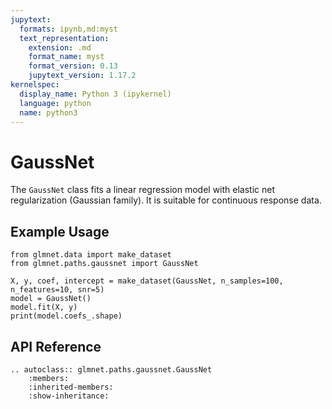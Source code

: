 ```yaml
---
jupytext:
  formats: ipynb,md:myst
  text_representation:
    extension: .md
    format_name: myst
    format_version: 0.13
    jupytext_version: 1.17.2
kernelspec:
  display_name: Python 3 (ipykernel)
  language: python
  name: python3
---
```


# GaussNet

The `GaussNet` class fits a linear regression model with elastic net regularization (Gaussian family). It is suitable for continuous response data.

## Example Usage

```{code-cell} ipython3
from glmnet.data import make_dataset
from glmnet.paths.gaussnet import GaussNet

X, y, coef, intercept = make_dataset(GaussNet, n_samples=100, n_features=10, snr=5)
model = GaussNet()
model.fit(X, y)
print(model.coefs_.shape)
```

## API Reference

```{eval-rst}
.. autoclass:: glmnet.paths.gaussnet.GaussNet
    :members:
    :inherited-members:
    :show-inheritance:
``` 